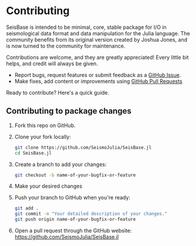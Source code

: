 # Contributing

SeisBase is intended to be minimal, core, stable package for I/O in seismological data format and data manipulation for the Julia language. The community benefits from its original version created by Joshua Jones, and is now turned to the community for maintenance.

Contributions are welcome, and they are greatly appreciated! Every little bit helps, and credit will always be given.

- Report bugs, request features or submit feedback as a [GitHub Issue](https://docs.github.com/en/issues/tracking-your-work-with-issues/about-issues).
- Make fixes, add content or improvements using [GitHub Pull Requests](https://docs.github.com/en/github/collaborating-with-issues-and-pull-requests/about-pull-requests)

Ready to contribute? Here's a quick guide.


## Contributing to package changes


1. Fork this repo on GitHub.

2. Clone your fork locally:

    ```sh
    git clone https://github.com/SeismoJulia/SeisBase.jl
    cd SeisBase.jl
    ```

3. Create a branch to add your changes:

    ```sh
    git checkout -b name-of-your-bugfix-or-feature
    ```

4. Make your desired changes 


5. Push your branch to GitHub when you're ready:

    ```sh
    git add .
    git commit -m "Your detailed description of your changes."
    git push origin name-of-your-bugfix-or-feature
    ```

6. Open a pull request through the GitHub website: https://github.com/SeismoJulia/SeisBase.jl